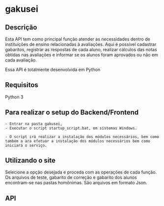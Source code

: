 # gakusei

Descrição
-----------

Esta API tem como principal função atender as necessidades dentro de instituições de ensino relacionadas à avaliações.
Aqui é possível cadastrar gabaritos, registrar as respostas de cada aluno, realizar cálculos das notas obtidas nas avaliações e informar se os alunos foram aprovados ou não em cada avaliação.

Essa API é totalmente desenvolvida em Python

Requisitos
-------------

Python 3

Para realizar o setup do Backend/Frontend
----------

	- Entrar na pasta gakusei,
	- Executar o script startup_script.bat, em sistemas Windows.

	- O script irá realizar a instalação dos módulos necessários, bem como
	também a ara efetuar a instalação dos módulos necessários bem como iniciará o serviço.

Utilizando o site
-------------
Selecione a opção desejada e proceda com as operações de cada função.
Os arquivos de teste, gabarito de correção e gabarito dos alunos encontram-se nas pastas homônimas.
São arquivos em formato Json.

API
---------



	
 